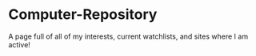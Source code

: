 # Computer-Repository
A page full of all of my interests, current watchlists, and sites where I am active!
